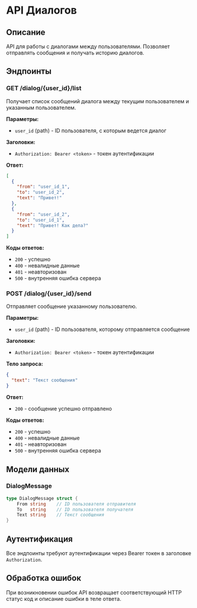 # API Диалогов

## Описание

API для работы с диалогами между пользователями. Позволяет отправлять сообщения и получать историю диалогов.

## Эндпоинты

### GET /dialog/{user_id}/list

Получает список сообщений диалога между текущим пользователем и указанным пользователем.

**Параметры:**
- `user_id` (path) - ID пользователя, с которым ведется диалог

**Заголовки:**
- `Authorization: Bearer <token>` - токен аутентификации

**Ответ:**
```json
[
  {
    "from": "user_id_1",
    "to": "user_id_2",
    "text": "Привет!"
  },
  {
    "from": "user_id_2",
    "to": "user_id_1",
    "text": "Привет! Как дела?"
  }
]
```

**Коды ответов:**
- `200` - успешно
- `400` - невалидные данные
- `401` - неавторизован
- `500` - внутренняя ошибка сервера

### POST /dialog/{user_id}/send

Отправляет сообщение указанному пользователю.

**Параметры:**
- `user_id` (path) - ID пользователя, которому отправляется сообщение

**Заголовки:**
- `Authorization: Bearer <token>` - токен аутентификации

**Тело запроса:**
```json
{
  "text": "Текст сообщения"
}
```

**Ответ:**
- `200` - сообщение успешно отправлено

**Коды ответов:**
- `200` - успешно
- `400` - невалидные данные
- `401` - неавторизован
- `500` - внутренняя ошибка сервера

## Модели данных

### DialogMessage
```go
type DialogMessage struct {
    From string    // ID пользователя отправителя
    To   string    // ID пользователя получателя
    Text string    // Текст сообщения
}
```

## Аутентификация

Все эндпоинты требуют аутентификации через Bearer токен в заголовке `Authorization`.

## Обработка ошибок

При возникновении ошибок API возвращает соответствующий HTTP статус код и описание ошибки в теле ответа.
